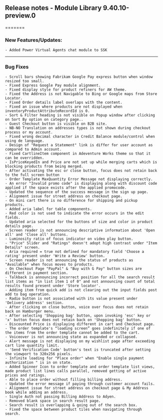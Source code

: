 ## Release notes - Module Library 9.40.10-preview.0
=======
### New Features/Updates:
    - Added Power Virtual Agents chat module to SSK

___
### Bug Fixes
    - Scroll bars showing Fabrikam Google Pay express button when window resized too small.
    - Fixed Express Google Pay module alignment.
    - Fixed display style for product refiners for AW theme.
    - Fixed the Address is not Navigable to Bing or Google maps from Store Locator.
    - Fixed Order details label overlaps with the content.
    - Fixed an issue where products are not displayed when inventoryProductAttributeRecordId is 0.
    - Sort & Filter heading is not visible on Popup window after clicking on Sort By option on category page..
    - Guest Checkout button is visible on B2B site.
    - NB-NO Translation on addresses types is not shown during checkout process or my account.
    - Fixed wrong decimal character in Credit Balance module/control when using de language.
    - Design of "Request a Statement" link is differ for user account as compared to Admin account.
    - Fixed CartlineItem component in Adeventure Works theme so that it can be overridden.
    - IsPriceKeyedIn and Price are not set up while merging carts which is blocking products from being merged.
    - After activating the esc or close button, focus does not retain back to the full screen button
    - Order Template MaxQuantity Error Message not displaying correctly.
    - An error "Invalid promo code" is displaying along with discount code applied if the space exists after the applied promocode.
    - Updated the sequence of the success message in the sign up page.
    - Alignment issue for street address on checkout page.
    - On mini cart there is no difference for shipping and pickup products.
    - Added aria label for table components.
    - Red color is not used to indicate the error occurs in the edit fields.
    - Updated aria selected for the buttons of size and color in product details page.
    - Screen reader is not announcing descriptive information about 'Open all' and 'Close all' buttons.
    - Luminosity ratio of focus indicator on video play button.
    - "Price" Slider and "Ratings" doesn't adopt high contrast under "Item Details" screen.
    - Aria required = true not defined for mandatory field 'Choose a rating' present under 'Write a Review' button.
    - Screen reader is not announcing the status of products as "Available" when focus moves to products.
    - On Checkout Page "PayPal" & "Buy with G Pay" button sizes are different in payment section.
    - Talkback is announcing incorrect position for all the search result list items as "in list item 1 of 0" and not announcing count of total results found present under 'Store locator'.
    - Adding item from quick add is not clearing out the input fields post add to bag operation.
    - Radio button is not associated with its value present under 'Delivery address' section.
    - After clicking on close button, voice over focus does not retain back on Hamburger menu.
    - After selecting 'Shopping bag' button, upon invoking 'esc' key or 'x' button focus does not retain back on 'Shopping bag' button.
    - Discounted Price is displaying different in cart and Checkout page.
    - The order template's “loading screen” goes indefinitely if one of the items from the order template cannot be added to the cart.
    - Voiceover is not announcing state as expanded or collapsed.
    - Alert message is not displaying on my wishlist page after exceeding cart line quantity limit.
    - 'Send Verification Code' button's text is truncated after setting the viewport to 320x256 pixels.
    - Infinite loading for "Place order" when "Enable single payment authorization " is in on state.
    - Added Spinner Icon to order template and order template list views, made product list lines calls parallel, removed getting of active prices and ratings.
    - Able to place order without filling billing address.
    - Updated the error message if paying through customer account fails.
    - Alignment issue for street address on checkout page & My Address book while adding an address.
    - Single Auth not passing Billing Address to Adyen.
    - Removed blank space in search result page.
    - Search result is overlapping & going out of the search box.
    - Fixed the space between product tiles when navigating through search.
